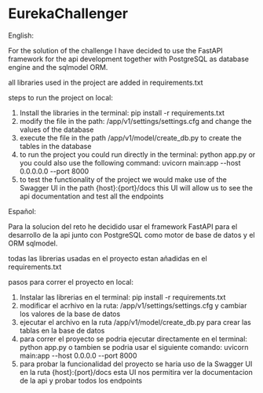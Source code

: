 # EurekaChallenger
English:

For the solution of the challenge I have decided to use the FastAPI framework for the api development 
together with PostgreSQL as database engine and the sqlmodel ORM.

all libraries used in the project are added in requirements.txt

steps to run the project on local:
1. Install the libraries in the terminal: pip install -r requirements.txt
2. modify the file in the path: /app/v1/settings/settings.cfg and change the values of the database
3. execute the file in the path /app/v1/model/create_db.py to create the tables in the database
4. to run the project you could run directly in the terminal: python app.py or you could also use the following command: uvicorn main:app --host 0.0.0.0.0 --port 8000
5. to test the functionality of the project we would make use of the Swagger UI in the path {host}:{port}/docs this UI will allow us to see the api documentation and test all the endpoints


Español:

Para la solucion del reto he decidido usar el framework FastAPI para el desarrollo de la api
junto con PostgreSQL como motor de base de datos y el ORM sqlmodel.

todas las librerias usadas en el proyecto estan añadidas en el requirements.txt

pasos para correr el proyecto en local:
1. Instalar las librerias en el terminal: pip install -r requirements.txt
2. modificar el acrhivo en la ruta: /app/v1/settings/settings.cfg y cambiar los valores de la base de datos
3. ejecutar el archivo en la ruta /app/v1/model/create_db.py para crear las tablas en la base de datos
4. para correr el proyecto se podria ejecutar directamente en el terminal: python app.py o tambien se podria usar el siguiente comando: uvicorn main:app --host 0.0.0.0 --port 8000
5. para probar la funcionalidad del proyecto se haria uso de la Swagger UI en la ruta {host}:{port}/docs esta UI nos permitira ver la documentacion de la api y probar todos los endpoints

